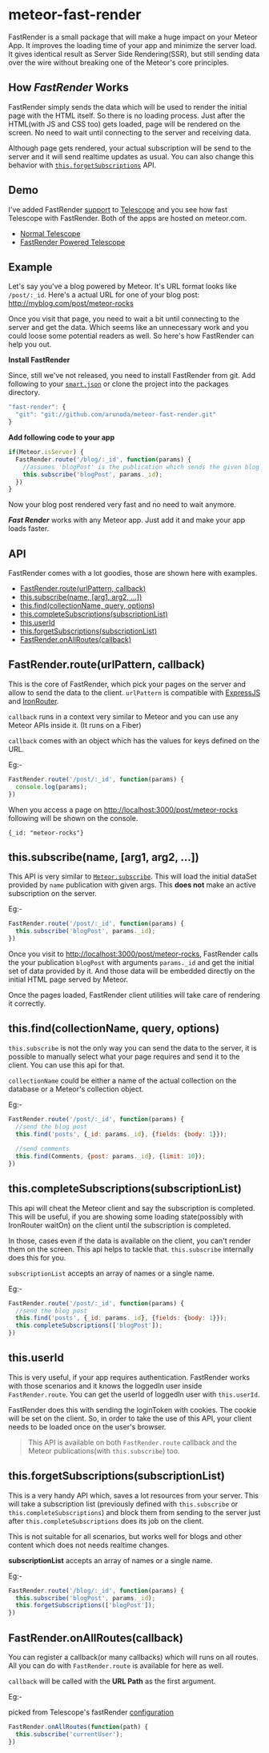 # meteor-fast-render

FastRender is a small package that will make a huge impact on your Meteor App. It improves the loading time of your app and minimize the server load. It gives identical result as Server Side Rendering(SSR), but still sending data over the wire without breaking one of the Meteor's core principles.

## How _FastRender_ Works

FastRender simply sends the data which will be used to render the initial page with the HTML itself. So there is no loading process. Just after the HTML(with JS and CSS too) gets loaded, page will be rendered on the screen. No need to wait until connecting to the server and receiving data.

Although page gets rendered, your actual subscription will be send to the server and it will send realtime updates as usual. You can also change this behavior with [`this.forgetSubscriptions`](#thisforgetsubscriptionssubscriptionlist) API.

## Demo

I've added FastRender [support](https://github.com/arunoda/fast-render-telescope/blob/master/server/fastRender.js) to [Telescope](http://telesc.pe/) and you see how fast Telescope with FastRender. Both of the apps are hosted on meteor.com.

* [Normal Telescope](http://oridinary-telescope.meteor.com/)
* [FastRender Powered Telescope](http://fast-render-telescope.meteor.com/)

## Example 

Let's say you've a blog powered by Meteor. It's URL format looks like `/post/:_id`. Here's a actual URL for one of your blog post: <http://myblog.com/post/meteor-rocks> 

Once you visit that page, you need to wait a bit until connecting to the server and get the data. Which seems like an unnecessary work and you could loose some potential readers as well. So here's how FastRender can help you out.

**Install FastRender**

Since, still we've not released, you need to install FastRender from git. Add following to your [`smart.json`](https://github.com/arunoda/fast-render-telescope/blob/master/smart.json#L12-L14) or clone the project into the packages directory.

~~~js
"fast-render": {
  "git": "git://github.com/arunoda/meteor-fast-render.git"
}
~~~

**Add following code to your app**

~~~js
if(Meteor.isServer) {
  FastRender.route('/blog/:_id', function(params) {
    //assumes 'blogPost' is the publication which sends the given blog post
    this.subscribe('blogPost', params._id);
  })
}
~~~

Now your blog post rendered very fast and no need to wait anymore.

__*Fast Render*__ works with any Meteor app. Just add it and make your app loads faster.

## API

FastRender comes with a lot goodies, those are shown here with examples.

* [FastRender.route(urlPattern, callback)](#fastrenderrouteurlpattern-callback)
* [this.subscribe(name, [arg1, arg2, ...])](#thissubscribename-arg1-arg2-)
* [this.find(collectionName, query, options)](#thisfindcollectionname-query-options)
* [this.completeSubscriptions(subscriptionList)](#thiscompletesubscriptionssubscriptionlist)
* [this.userId](#thisuserid)
* [this.forgetSubscriptions(subscriptionList)](#thisforgetsubscriptionssubscriptionlist)
* [FastRender.onAllRoutes(callback)](#fastrenderonallroutescallback)

## FastRender.route(urlPattern, callback)

This is the core of FastRender, which pick your pages on the server and allow to send the data to the client. `urlPattern` is compatible with [ExpressJS](http://expressjs.com/api.html#app.VERB) and [IronRouter](https://github.com/EventedMind/iron-router#dynamic-path-segments).

`callback` runs in a context very similar to Meteor and you can use any Meteor APIs inside it. (It runs on a Fiber)

`callback` comes with an object which has the values for keys defined on the URL.

Eg:-

~~~js
FastRender.route('/post/:_id', function(params) {
  console.log(params);
})
~~~

When you access a page on <http://localhost:3000/post/meteor-rocks> following will be shown on the console.

~~~shell
{_id: "meteor-rocks"}
~~~

## this.subscribe(name, [arg1, arg2, ...])

This API is very similar to [`Meteor.subscribe`](http://docs.meteor.com/#meteor_subscribe). This will load the initial dataSet provided by `name` publication with given args. This **does not** make an active subscription on the server.

Eg:-

~~~js
FastRender.route('/post/:_id', function(params) {
  this.subscribe('blogPost', params._id);
})
~~~

Once you visit to <http://localhost:3000/post/meteor-rocks>, FastRender calls the your publication `blogPost` with arguments `params._id` and get the initial set of data provided by it. And those data will be embedded directly on the initial HTML page served by Meteor. 

Once the pages loaded, FastRender client utilities will take care of rendering it correctly.

## this.find(collectionName, query, options)

`this.subscribe` is not the only way you can send the data to the server, it is possible to manually select what your page requires and send it to the client. You can use this api for that.

`collectionName` could be either a name of the actual collection on the database or a Meteor's collection object.

Eg:-

~~~js
FastRender.route('/post/:_id', function(params) {
  //send the blog post
  this.find('posts', {_id: params._id}, {fields: {body: 1}});
  
  //send comments
  this.find(Comments, {post: params._id}, {limit: 10});
})
~~~

## this.completeSubscriptions(subscriptionList)

This api will cheat the Meteor client and say the subscription is completed. This will be useful, if you are showing some loading state(possibly with IronRouter waitOn) on the client until the subscription is completed. 

In those, cases even if the data is available on the client, you can't render them on the screen. This api helps to tackle that. `this.subscribe` internally does this for you.

`subscriptionList` accepts an array of names or a single name.


Eg:-

~~~js
FastRender.route('/post/:_id', function(params) {
  //send the blog post
  this.find('posts', {_id: params._id}, {fields: {body: 1}});
  this.completeSubscriptions(['blogPost']);
})
~~~

## this.userId

This is very useful, if your app requires authentication. FastRender works with those scenarios and it knows the loggedIn user inside `FastRender.route`. You can get the userId of loggedIn user with `this.userId`.

FastRender does this with sending the loginToken with cookies. The cookie will be set on the client. So, in order to take the use of this API, your client needs to be loaded once on the user's browser.

> This API is available on both `FastRender.route` callback and the Meteor publications(with `this.subscribe`) too.

## this.forgetSubscriptions(subscriptionList)

This is a very handy API which, saves a lot resources from your server. This will take a subscription list (previously defined with `this.subscribe` or `this.completeSubscriptions`) and block them from sending to the server just after `this.completeSubscriptions` does its job on the client.

This is not suitable for all scenarios, but works well for blogs and other content which does not needs realtime changes.

**subscriptionList** accepts an array of names or a single name.

Eg:-

~~~js
FastRender.route('/blog/:_id', function(params) {
  this.subscribe('blogPost', params._id);
  this.forgetSubscriptions(['blogPost']);
})
~~~

## FastRender.onAllRoutes(callback)

You can register a callback(or many callbacks) which will runs on all routes. All you can do with `FastRender.route` is available for here as well.

`callback` will be called with the **URL Path** as the first argument.

Eg:-

picked from Telescope's fastRender [configuration](https://github.com/arunoda/fast-render-telescope/blob/master/server/fastRender.js#L1-L3)

~~~js
FastRender.onAllRoutes(function(path) {
  this.subscribe('currentUser');
})
~~~


